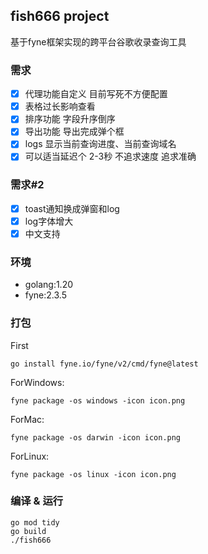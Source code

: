 ## fish666 project
基于fyne框架实现的跨平台谷歌收录查询工具

### 需求
- [x] 代理功能自定义 目前写死不方便配置
- [x] 表格过长影响查看
- [x] 排序功能 字段升序倒序
- [x] 导出功能 导出完成弹个框
- [x] logs  显示当前查询进度、当前查询域名
- [x] 可以适当延迟个 2-3秒 不追求速度 追求准确

### 需求#2
- [x] toast通知换成弹窗和log
- [x] log字体增大
- [x] 中文支持

### 环境
- golang:1.20
- fyne:2.3.5

### 打包
First
```shell
go install fyne.io/fyne/v2/cmd/fyne@latest
```
ForWindows:
```shell
fyne package -os windows -icon icon.png
```
ForMac:
```shell
fyne package -os darwin -icon icon.png
```
ForLinux:
```shell
fyne package -os linux -icon icon.png
```
### 编译 & 运行
```shell
go mod tidy
go build
./fish666
```


